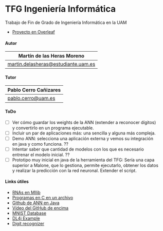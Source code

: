 # TFG Ingeniería Informática

Trabajo de Fin de Grado de Ingeniería Informática en la UAM
- [Proyecto en Overleaf](https://www.overleaf.com/project/619df580e0cdd6ba1598798b)

#### Autor
| Martín de las Heras Moreno
| --------------------------
| martin.delasheras@estudiante.uam.es

#### Tutor
| Pablo Cerro Cañizares
| --------------------------
| pablo.cerro@uam.es

#### ToDo
 - [ ] Ver cómo guardar los weights de la ANN (extender a reconocer dígitos) y convertirlo en un programa ejecutable.
 - [ ] Incluir un par de aplicaciones más: una sencilla y alguna más compleja.
 - [ ] Demo ANN: selecciona una aplicación externa y vemos su integración en java y como funciona. ??
 - [ ] Intentar saber que cantidad de modelos con los que es necesario entrenar el modelo inicial. ??
 - [ ] Prototipo muy inicial en java de la herramienta del TFG: Sería una capa superior a Malone, que lo gestiona, permite ejecutarlo, obtener los datos y realizar la predicción con la red neuronal. Extender el script.

#### Links útiles
 - [RNAs en Mllib](https://medium.com/@Sushil_Kumar/artificial-neural-network-with-spark-mllib-9474570239d8)
 - [Programas en C en un archivo](https://github.com/nothings/single_file_libs)
 - [Github de ANN en Java](https://github.com/yacineMahdid/artificial-intelligence-and-machine-learning/tree/master/Neural%20Network%20from%20Scratch%20in%20Java/src)
 - [Vídeo del GitHub de encima](https://www.youtube.com/watch?v=1DIu7D98dGo)
 - [MNIST Database](http://yann.lecun.com/exdb/mnist/)
 - [DL4j Example](https://towardsdatascience.com/part-5-training-the-network-to-read-handwritten-digits-c2288f1a2de3)
 - [Digit recognizer](https://itnext.io/building-a-handwritten-digit-recognizer-in-java-4eca4014eb2f)
